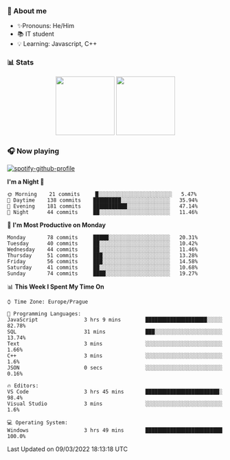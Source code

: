 ### 👋 About me

- ✨Pronouns: He/Him
- 📚 IT student
- 💡 Learning: Javascript, C++

### 📊 Stats
<p align="center">
  <img height="137px" src="https://github-readme-stats-ashy-seven.vercel.app/api?username=Nanoslav&count_private=true&theme=dark&show_icons=true" />
  <img height="137px" src="https://github-readme-stats-ashy-seven.vercel.app/api/top-langs?username=Nanoslav&count_private=true&layout=compact&theme=dark" />
</p>

### 🎧 Now playing
[![spotify-github-profile](https://spotify-github-profile.vercel.app/api/view?uid=g509347fts6blldcmm8uxhzib&cover_image=true&theme=novatorem)](https://spotify-github-profile.vercel.app/api/view?uid=g509347fts6blldcmm8uxhzib&redirect=true)

<!--START_SECTION:waka-->
**I'm a Night 🦉** 

```text
🌞 Morning    21 commits     █░░░░░░░░░░░░░░░░░░░░░░░░   5.47% 
🌆 Daytime    138 commits    █████████░░░░░░░░░░░░░░░░   35.94% 
🌃 Evening    181 commits    ███████████░░░░░░░░░░░░░░   47.14% 
🌙 Night      44 commits     ██░░░░░░░░░░░░░░░░░░░░░░░   11.46%

```
📅 **I'm Most Productive on Monday** 

```text
Monday       78 commits     █████░░░░░░░░░░░░░░░░░░░░   20.31% 
Tuesday      40 commits     ██░░░░░░░░░░░░░░░░░░░░░░░   10.42% 
Wednesday    44 commits     ██░░░░░░░░░░░░░░░░░░░░░░░   11.46% 
Thursday     51 commits     ███░░░░░░░░░░░░░░░░░░░░░░   13.28% 
Friday       56 commits     ███░░░░░░░░░░░░░░░░░░░░░░   14.58% 
Saturday     41 commits     ██░░░░░░░░░░░░░░░░░░░░░░░   10.68% 
Sunday       74 commits     ████░░░░░░░░░░░░░░░░░░░░░   19.27%

```


📊 **This Week I Spent My Time On** 

```text
⌚︎ Time Zone: Europe/Prague

💬 Programming Languages: 
JavaScript               3 hrs 9 mins        ████████████████████░░░░░   82.78% 
SQL                      31 mins             ███░░░░░░░░░░░░░░░░░░░░░░   13.74% 
Text                     3 mins              ░░░░░░░░░░░░░░░░░░░░░░░░░   1.66% 
C++                      3 mins              ░░░░░░░░░░░░░░░░░░░░░░░░░   1.6% 
JSON                     0 secs              ░░░░░░░░░░░░░░░░░░░░░░░░░   0.16%

🔥 Editors: 
VS Code                  3 hrs 45 mins       ████████████████████████░   98.4% 
Visual Studio            3 mins              ░░░░░░░░░░░░░░░░░░░░░░░░░   1.6%

💻 Operating System: 
Windows                  3 hrs 49 mins       █████████████████████████   100.0%

```


 Last Updated on 09/03/2022 18:13:18 UTC
<!--END_SECTION:waka-->

<!--
**Nanoslav/Nanoslav** is a ✨ _special_ ✨ repository because its `README.md` (this file) appears on your GitHub profile.

Here are some ideas to get you started:

- 🔭 I’m currently working on ...
- 🌱 I’m currently learning ...
- 👯 I’m looking to collaborate on ...
- 🤔 I’m looking for help with ...
- 💬 Ask me about ...
- 📫 How to reach me: ...
- 😄 Pronouns: ...
- ⚡ Fun fact: ...
-->
